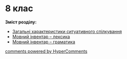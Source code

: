 <div id="hypercomments_widget" class="js-hypercomments-widget invisible"></div>

# 8 клас

<p><b>Зміст розділу:</b></p>

<ul>
    <li><a href="./spilkuvannya.md">Загальні характеристики ситуативного спілкування</a></li>
    <li><a href="./leksyka.md">Мовний інвентар – лексика</a></li>
    <li><a href="./gramatyka.md">Мовний інвентар – граматика</a></li>
</ul>

<div class="js-hypercomments-container">
    <a href="http://hypercomments.com" class="hc-link" title="comments widget">comments powered by HyperComments</a>
</div>